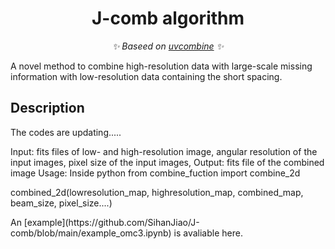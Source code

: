 <div align="center">

# J-comb algorithm

_✨ Baseed on [uvcombine](https://github.com/keflavich/uvcombine) ✨_

</div>

A novel method to combine high-resolution data with large-scale missing information with low-resolution data containing the short spacing.

## Description

The codes are updating.....

</div>
Input:
</div>
fits files of low- and high-resolution image,  angular resolution of the input images, pixel size of the input images,
</div>
Output:
</div>
fits file of the combined image
</div>
</div>
</div>
Usage:
Inside python
from combine_fuction import combine_2d

combined_2d(lowresolution_map, highresolution_map, combined_map, beam_size, pixel_size....)
</div>
An [example](https://github.com/SihanJiao/J-comb/blob/main/example_omc3.ipynb) is avaliable here.


